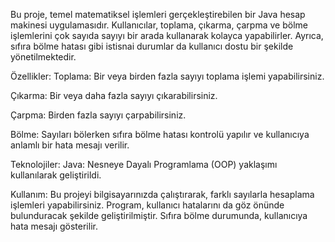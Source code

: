 Bu proje, temel matematiksel işlemleri gerçekleştirebilen bir Java hesap makinesi uygulamasıdır. Kullanıcılar, toplama, çıkarma, çarpma ve bölme işlemlerini çok sayıda sayıyı bir arada kullanarak kolayca yapabilirler. 
Ayrıca, sıfıra bölme hatası gibi istisnai durumlar da kullanıcı dostu bir şekilde yönetilmektedir.

Özellikler:
Toplama: Bir veya birden fazla sayıyı toplama işlemi yapabilirsiniz.

Çıkarma: Bir veya daha fazla sayıyı çıkarabilirsiniz.

Çarpma: Birden fazla sayıyı çarpabilirsiniz.

Bölme: Sayıları bölerken sıfıra bölme hatası kontrolü yapılır ve kullanıcıya anlamlı bir hata mesajı verilir.

Teknolojiler:
Java: Nesneye Dayalı Programlama (OOP) yaklaşımı kullanılarak geliştirildi.

Kullanım:
Bu projeyi bilgisayarınızda çalıştırarak, farklı sayılarla hesaplama işlemleri yapabilirsiniz. Program, kullanıcı hatalarını da göz önünde bulunduracak şekilde geliştirilmiştir. Sıfıra bölme durumunda, kullanıcıya hata mesajı gösterilir.
